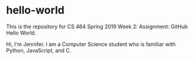 # hello-world
This is the repository for CS 464 Spring 2019 Week 2: Assignment: GitHub Hello World.

Hi, I'm Jennifer. I am a Computer Science student who is familiar with Python, JavaScript, and C. 
